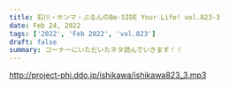 ```yaml
---
title: 石川・ホンマ・ぶるんのBe-SIDE Your Life! vol.823-3
date: Feb 24, 2022
tags: ['2022', 'Feb 2022', 'vol.823']
draft: false
summary: コーナーにいただいたネタ読んでいきます！！
---
```


http://project-phi.ddo.jp/ishikawa/ishikawa823_3.mp3
